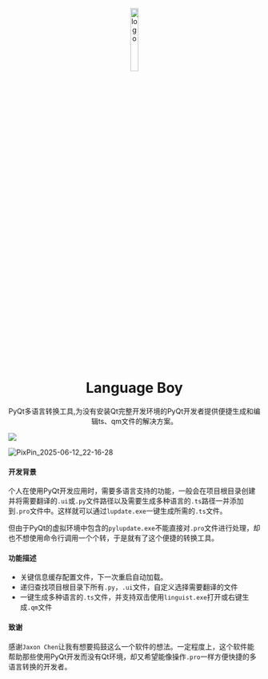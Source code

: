 <p align="center">
  <img width="18%" align="center" src="https://pic1.imgdb.cn/item/684c2db058cb8da5c84af201.jpg" alt="logo">
</p>
  <h1 align="center">
  Language Boy
</h1>
<p align="center">
  PyQt多语言转换工具,为没有安装Qt完整开发环境的PyQt开发者提供便捷生成和编辑ts、qm文件的解决方案。
</p>

![](https://i.imgur.com/waxVImv.png)

![PixPin_2025-06-12_22-16-28](https://github.com/user-attachments/assets/be22c6eb-1f00-4823-a4ed-b7eaab044eb0)

#### 开发背景
个人在使用PyQt开发应用时，需要多语言支持的功能，一般会在项目根目录创建并将需要翻译的``.ui``或``.py``文件路径以及需要生成多种语言的``.ts``路径一并添加到``.pro``文件中。这样就可以通过``lupdate.exe``一键生成所需的``.ts``文件。

但由于PyQt的虚拟环境中包含的`pylupdate.exe`不能直接对`.pro`文件进行处理，却也不想使用命令行调用一个个转，于是就有了这个便捷的转换工具。


#### 功能描述
- 关键信息缓存配置文件，下一次重启自动加载。
- 递归查找项目根目录下所有`.py`，`.ui`文件，自定义选择需要翻译的文件
- 一键生成多种语言的`.ts`文件，并支持双击使用`linguist.exe`打开或右键生成`.qm`文件


#### 致谢
感谢`Jaxon Chen`让我有想要捣鼓这么一个软件的想法。一定程度上，这个软件能帮助那些使用PyQt开发而没有Qt环境，却又希望能像操作`.pro`一样方便快捷的多语言转换的开发者。
